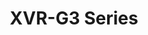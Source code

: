 ---
title: "XVR-G3 Series"
description: "XVR-G3 Series: 4/8CH hybrid XVR with 5MP and IP support."
image: "/images/xvr/xvr (1).png"
images:
  - url: "/images/xvr/xvr (1).png"
    caption: "Front view"
features:
  - Support H.265/H.264 video formats
  - Support audio over coaxial cable (only for TVI cameras)
  - Support TVI, AHD, CVI, CVBS, IP cameras with adaptive access
  - 4/8-channel BNC input
  - Support 1-ch HDMI output, 1-ch VGA output at up to 1920*1080
  - Long transmission distance over coaxial cable
  - Supports mainstream cameras of ONVIF and RTSP protocols
specifications: 
  Analog Video Input: 4-ch, BNC
  IP Video Input: 2-ch (only IP up to 6ch), each channel up to 4MP
  AHD input: 5MP@20fps, 4MP@30fps, 1080P@30fps, 720P@30fps
  TVI input: 5MP@20fps, 4MP@30fps, 1080P@30fps, 720P@30fps
  CVI input: 5MP@20fps, 4MP@30fps, 1080P@30fps, 720P@30fps
  CVBS input: Supported
  Audio Input: 1-ch, RCA
  Audio Compression: G.711U
  Incoming Bandwidth: 16Mbps (Up to 24Mbps after all analog channel conversion)
  Outgoing Bandwidth: 48Mbps
  Remote Users: "128"
  Protocols: TCP/IP, P2P, UPnP, DHCP, HTTP, HTTPS, DNS, DDNS, SMTP
  Browser: IE10/11 for Windows
  VGA Output: 1920x1080/60Hz, 1920x1080/50Hz, 1600x1200/60Hz, 1280x1024/60Hz, 1280x720/60Hz, 1024x768/60Hz
  HDMI Output: 1920x1080/60Hz, 1920x1080/50Hz, 1600x1200/60Hz, 1280x1024/60Hz, 1280x720/60Hz, 1024x768/60Hz
  Audio Output: 1-ch, RCA
  Synchronous Playback: HD:2-ch, SD:4-ch
  Live view display: HDMI/VGA:- 1/4/6/8/9
  Two-way Audio: 1-ch, RCA
  FTP/Schedule/Event Snapshot: Schedule snapshot is not supported
   4-ch snapshot, up to 704*576 resolution
  Recording Resolution: 5MP Lite/4MP Lite/1080P/720P/CIF
  Capability: Analog:- 2 x 5MP Lite@12, 2 x 4MP Lite@15, 2 x 1080P@15; IP:- 1 x 4MP@30, 2 x 1080P@30
  SATA: 1 SATA interface
  Capacity: Up to 8TB for each HDD
  VCA Detection: Ultra Motion Detection(UMD) for analog:4-ch
  VCA Search: Behavior Search
  General Alarm: By analog camera:- Motion detection; By IP Camera:- Motion detection
  Alert Alarm: IP Conflict, Network Disconnected, Disk offline, Disk Abnormal, Illegal Access
  Network Interface: 1RJ45 10M/100M self-adaptive Ethernet Interface
  USB Interface: Rear panel:2 x USB2.0
  Power Supply: 12V DC
  Power Consumption: ≤ 8 W( without HDD )
  Working Environment: -10°C ~ + 55°C ( +14°F ~ +131°F ), Humidity ≤ 90% RH(non-condensing)
  Dimensions: 260mm × 218mm × 47mm (10.2" × 8.6" × 1.9")
  Weight: ≤1.1 Kg (2.42lb) (without HDD)
  Certification: CE/FCC/WEEE
---